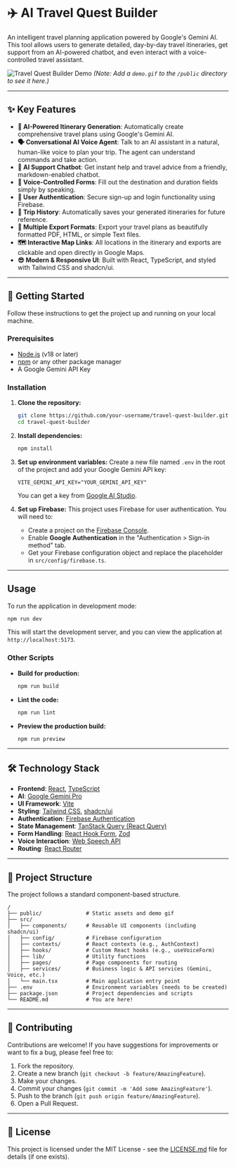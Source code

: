 # ✈️ AI Travel Quest Builder

An intelligent travel planning application powered by Google's Gemini AI. This tool allows users to generate detailed, day-by-day travel itineraries, get support from an AI-powered chatbot, and even interact with a voice-controlled travel assistant.

![Travel Quest Builder Demo](./public/demo.gif)
*(Note: Add a `demo.gif` to the `/public` directory to see it here.)*

---

## ✨ Key Features

- **🤖 AI-Powered Itinerary Generation**: Automatically create comprehensive travel plans using Google's Gemini AI.
- **🗣️ Conversational AI Voice Agent**: Talk to an AI assistant in a natural, human-like voice to plan your trip. The agent can understand commands and take action.
- **💬 AI Support Chatbot**: Get instant help and travel advice from a friendly, markdown-enabled chatbot.
- **🎤 Voice-Controlled Forms**: Fill out the destination and duration fields simply by speaking.
- **🔐 User Authentication**: Secure sign-up and login functionality using Firebase.
- **📜 Trip History**: Automatically saves your generated itineraries for future reference.
- **📄 Multiple Export Formats**: Export your travel plans as beautifully formatted PDF, HTML, or simple Text files.
- **🗺️ Interactive Map Links**: All locations in the itinerary and exports are clickable and open directly in Google Maps.
- **😎 Modern & Responsive UI**: Built with React, TypeScript, and styled with Tailwind CSS and shadcn/ui.

---

## 🚀 Getting Started

Follow these instructions to get the project up and running on your local machine.

### Prerequisites

- [Node.js](https://nodejs.org/) (v18 or later)
- [npm](https://www.npmjs.com/) or any other package manager
- A Google Gemini API Key

### Installation

1.  **Clone the repository:**
    ```bash
    git clone https://github.com/your-username/travel-quest-builder.git
    cd travel-quest-builder
    ```

2.  **Install dependencies:**
    ```bash
    npm install
    ```

3.  **Set up environment variables:**
    Create a new file named `.env` in the root of the project and add your Google Gemini API key:
    ```env
    VITE_GEMINI_API_KEY="YOUR_GEMINI_API_KEY"
    ```
    You can get a key from [Google AI Studio](https://makersuite.google.com/app/apikey).

4.  **Set up Firebase:**
    This project uses Firebase for user authentication. You will need to:
    - Create a project on the [Firebase Console](https://console.firebase.google.com/).
    - Enable **Google Authentication** in the "Authentication > Sign-in method" tab.
    - Get your Firebase configuration object and replace the placeholder in `src/config/firebase.ts`.

---

## Usage

To run the application in development mode:

```bash
npm run dev
```

This will start the development server, and you can view the application at `http://localhost:5173`.

### Other Scripts

-   **Build for production:**
    ```bash
    npm run build
    ```
-   **Lint the code:**
    ```bash
    npm run lint
    ```
-   **Preview the production build:**
    ```bash
    npm run preview
    ```

---

## 🛠️ Technology Stack

-   **Frontend**: [React](https://react.dev/), [TypeScript](https://www.typescriptlang.org/)
-   **AI**: [Google Gemini Pro](https://deepmind.google/technologies/gemini/)
-   **UI Framework**: [Vite](https://vitejs.dev/)
-   **Styling**: [Tailwind CSS](https://tailwindcss.com/), [shadcn/ui](https://ui.shadcn.com/)
-   **Authentication**: [Firebase Authentication](https://firebase.google.com/docs/auth)
-   **State Management**: [TanStack Query (React Query)](https://tanstack.com/query/latest)
-   **Form Handling**: [React Hook Form](https://react-hook-form.com/), [Zod](https://zod.dev/)
-   **Voice Interaction**: [Web Speech API](https://developer.mozilla.org/en-US/docs/Web/API/Web_Speech_API)
-   **Routing**: [React Router](https://reactrouter.com/)

---

## 📂 Project Structure

The project follows a standard component-based structure.

```
/
├── public/              # Static assets and demo gif
├── src/
│   ├── components/      # Reusable UI components (including shadcn/ui)
│   ├── config/          # Firebase configuration
│   ├── contexts/        # React contexts (e.g., AuthContext)
│   ├── hooks/           # Custom React hooks (e.g., useVoiceForm)
│   ├── lib/             # Utility functions
│   ├── pages/           # Page components for routing
│   ├── services/        # Business logic & API services (Gemini, Voice, etc.)
│   └── main.tsx         # Main application entry point
├── .env                 # Environment variables (needs to be created)
├── package.json         # Project dependencies and scripts
└── README.md            # You are here!
```

---

## 🤝 Contributing

Contributions are welcome! If you have suggestions for improvements or want to fix a bug, please feel free to:

1.  Fork the repository.
2.  Create a new branch (`git checkout -b feature/AmazingFeature`).
3.  Make your changes.
4.  Commit your changes (`git commit -m 'Add some AmazingFeature'`).
5.  Push to the branch (`git push origin feature/AmazingFeature`).
6.  Open a Pull Request.

---

## 📝 License

This project is licensed under the MIT License - see the [LICENSE.md](LICENSE.md) file for details (if one exists).
